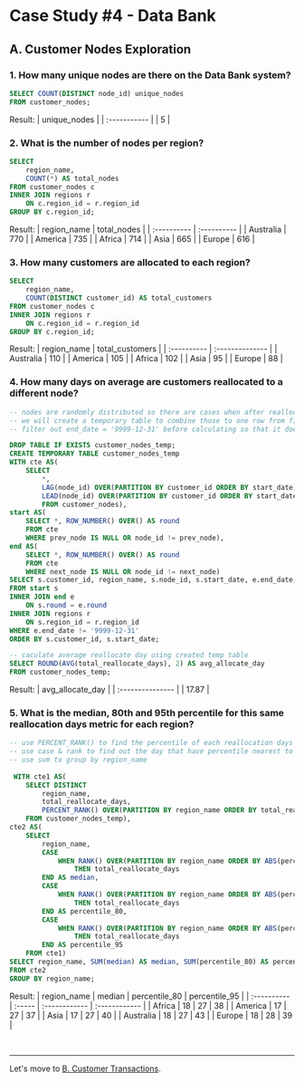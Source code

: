 # Case Study #4 - Data Bank

## A. Customer Nodes Exploration

### 1. How many unique nodes are there on the Data Bank system?
``` sql
SELECT COUNT(DISTINCT node_id) unique_nodes
FROM customer_nodes;
```
Result:
| unique_nodes |
| :----------- |
| 5            |

### 2. What is the number of nodes per region?
``` sql
SELECT
	region_name,
    COUNT(*) AS total_nodes
FROM customer_nodes c
INNER JOIN regions r
	ON c.region_id = r.region_id
GROUP BY c.region_id;
```
Result:
| region_name | total_nodes |
| :---------- | :---------- |
| Australia   | 770         |
| America     | 735         |
| Africa      | 714         |
| Asia        | 665         |
| Europe      | 616         |
    
### 3. How many customers are allocated to each region?
``` sql
SELECT
	region_name,
    COUNT(DISTINCT customer_id) AS total_customers
FROM customer_nodes c
INNER JOIN regions r
	ON c.region_id = r.region_id
GROUP BY c.region_id;
```
Result:
| region_name | total_customers |
| :---------- | :-------------- |
| Australia   | 110             |
| America     | 105             |
| Africa      | 102             |
| Asia        | 95              |
| Europe      | 88              |

### 4. How many days on average are customers reallocated to a different node?
``` sql
-- nodes are randomly distributed so there are cases when after reallocate (new row), customers still get the same node
-- we will create a temporary table to combine those to one row from first start_date to last end_date of the same node
-- filter out end_date = '9999-12-31' before calculating so that it does not effect our average result			

DROP TABLE IF EXISTS customer_nodes_temp;
CREATE TEMPORARY TABLE customer_nodes_temp
WITH cte AS(
	SELECT
		*,
		LAG(node_id) OVER(PARTITION BY customer_id ORDER BY start_date) AS prev_node,
		LEAD(node_id) OVER(PARTITION BY customer_id ORDER BY start_date) AS next_node
        FROM customer_nodes),
start AS(
	SELECT *, ROW_NUMBER() OVER() AS round
	FROM cte
	WHERE prev_node IS NULL OR node_id != prev_node),
end AS(
	SELECT *, ROW_NUMBER() OVER() AS round
    FROM cte
    WHERE next_node IS NULL OR node_id != next_node)
SELECT s.customer_id, region_name, s.node_id, s.start_date, e.end_date, DATEDIFF(e.end_date, s.start_date) AS total_reallocate_days
FROM start s
INNER JOIN end e
	ON s.round = e.round
INNER JOIN regions r
	ON s.region_id = r.region_id
WHERE e.end_date != '9999-12-31'
ORDER BY s.customer_id, s.start_date;

-- caculate average reallocate day using created temp table
SELECT ROUND(AVG(total_reallocate_days), 2) AS avg_allocate_day
FROM customer_nodes_temp;
```
Result:
| avg_allocate_day |
| :--------------- |
| 17.87            |

### 5. What is the median, 80th and 95th percentile for this same reallocation days metric for each region?
``` sql
-- use PERCENT_RANK() to find the percentile of each reallocation days for each region
-- use case & rank to find out the day that have percentile nearest to 0.5, 0.8 and 0.95
-- use sum to group by region_name
 
 WITH cte1 AS(
	SELECT DISTINCT
		region_name,
        total_reallocate_days,
		PERCENT_RANK() OVER(PARTITION BY region_name ORDER BY total_reallocate_days) AS percentile
	FROM customer_nodes_temp),
cte2 AS(
	SELECT
		region_name,
        CASE
			WHEN RANK() OVER(PARTITION BY region_name ORDER BY ABS(percentile - 0.5)) = 1
				THEN total_reallocate_days
        END AS median,
        CASE
			WHEN RANK() OVER(PARTITION BY region_name ORDER BY ABS(percentile - 0.8)) = 1
				THEN total_reallocate_days
		END AS percentile_80,
        CASE
			WHEN RANK() OVER(PARTITION BY region_name ORDER BY ABS(percentile - 0.95)) = 1
				THEN total_reallocate_days
		END AS percentile_95
    FROM cte1)
SELECT region_name, SUM(median) AS median, SUM(percentile_80) AS percentile_80, SUM(percentile_95) AS percentile_95
FROM cte2
GROUP BY region_name;
```
Result:
| region_name | median | percentile_80 | percentile_95 |
| :---------- | :----- | :------------ | :------------ |
| Africa      | 18     | 27            | 38            |
| America     | 17     | 27            | 37            |
| Asia        | 17     | 27            | 40            |
| Australia   | 18     | 27            | 43            |
| Europe      | 18     | 28            | 39            |

<br>

***
Let's move to [B. Customer Transactions](./B.%20Customer%20Transactions.md).
